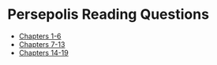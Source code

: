 # Persepolis Reading Questions

- [Chapters 1-6](c1-c6.pdf)
- [Chapters 7-13](c7-c13.pdf)
- [Chapters 14-19](c14-c19.pdf)